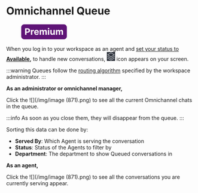 # Omnichannel Queue

<figure><img src="/img/Premium.svg" alt=""></img><figcaption></figcaption></figure>

When you log in to your workspace as an agent and [set your status to **Available**](./#omnichannel-agent-availability)**,** to handle new conversations, <img src="/img/image (871).png" alt="" data-size="line" /> icon appears on your screen.

:::warning
Queues follow the [routing algorithm](../workspace-administration/settings/omnichannel-admins-guide/queue-types-routing-algorithm.md) specified by the workspace administrator.
:::

**As an administrator or omnichannel manager,**

Click the ![](/img/image (871).png) to see all the current Omnichannel chats in the queue.

:::info
As soon as you close them, they will disappear from the queue.
:::

Sorting this data can be done by:

* **Served By**: Which Agent is serving the conversation
* **Status**: Status of the Agents to filter by
* **Department**: The department to show Queued conversations in

**As an agent,**

Click the ![](/img/image (871).png) to see all the conversations you are currently serving appear.
